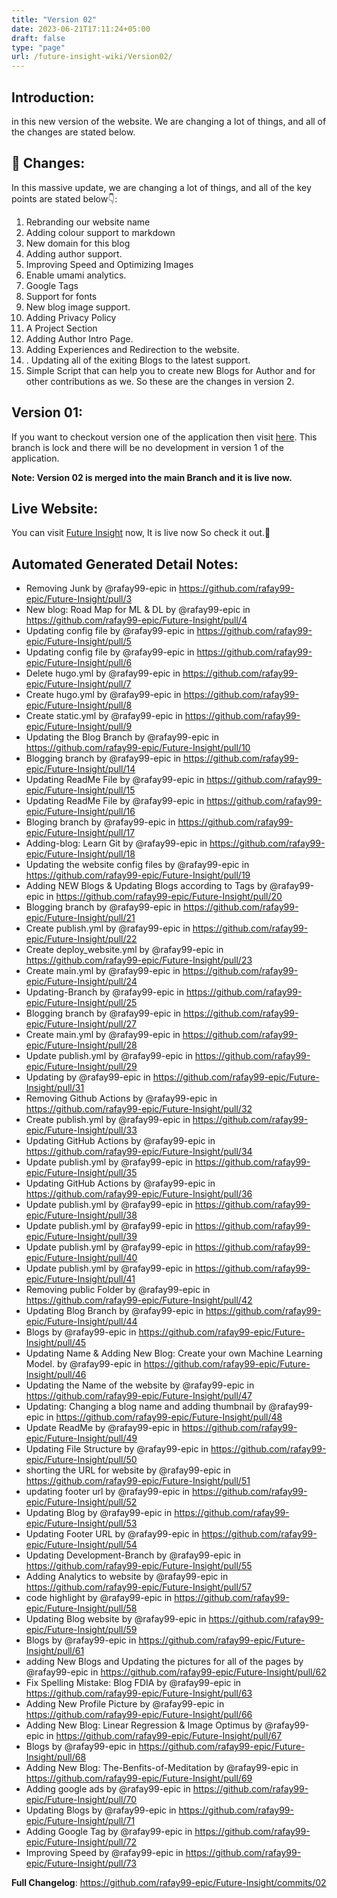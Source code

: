```yaml
---
title: "Version 02"
date: 2023-06-21T17:11:24+05:00
draft: false
type: "page"
url: /future-insight-wiki/Version02/
---
```


## Introduction:
in this new version of the website. We are changing a lot of things, and all of the changes are stated below.  

##  📔 Changes:
In this massive update, we are changing a lot of things, and all of the key points are stated below👇:
1. Rebranding our website name
2. Adding colour support to markdown
3. New domain for this blog
4. Adding author support.
5. Improving Speed and Optimizing Images
6. Enable umami analytics.
7. Google Tags
8. Support for fonts
9. New blog image support.
10. Adding Privacy Policy
11. A Project Section
13. Adding Author Intro Page.
14. Adding Experiences and Redirection to the website.
15. . Updating all of the exiting Blogs to the latest support.
16.  Simple Script that can help you to create new Blogs for Author and for other contributions as  we.
So these are the changes in version 2. 

## Version 01:
If you want to checkout version one of the application then visit [here](https://github.com/rafay99-epic/Future-Insight/tree/Version-01). This branch is lock and there will be no development in version 1 of the application.

**Note: Version 02 is merged into the main Branch and it is live now.**

## Live Website:
You can visit [Future Insight](https;//future-insight.blog) now, It is live now So check it out.🥳

## Automated Generated  Detail Notes:
* Removing Junk by @rafay99-epic in https://github.com/rafay99-epic/Future-Insight/pull/3
* New blog: Road Map for ML & DL by @rafay99-epic in https://github.com/rafay99-epic/Future-Insight/pull/4
* Updating config file by @rafay99-epic in https://github.com/rafay99-epic/Future-Insight/pull/5
* Updating config file by @rafay99-epic in https://github.com/rafay99-epic/Future-Insight/pull/6
* Delete hugo.yml by @rafay99-epic in https://github.com/rafay99-epic/Future-Insight/pull/7
* Create hugo.yml by @rafay99-epic in https://github.com/rafay99-epic/Future-Insight/pull/8
* Create static.yml by @rafay99-epic in https://github.com/rafay99-epic/Future-Insight/pull/9
* Updating the Blog Branch by @rafay99-epic in https://github.com/rafay99-epic/Future-Insight/pull/10
* Blogging branch by @rafay99-epic in https://github.com/rafay99-epic/Future-Insight/pull/14
* Updating ReadMe File by @rafay99-epic in https://github.com/rafay99-epic/Future-Insight/pull/15
* Updating ReadMe File by @rafay99-epic in https://github.com/rafay99-epic/Future-Insight/pull/16
* Bloging branch by @rafay99-epic in https://github.com/rafay99-epic/Future-Insight/pull/17
* Adding-blog: Learn Git by @rafay99-epic in https://github.com/rafay99-epic/Future-Insight/pull/18
* Updating the website config files by @rafay99-epic in https://github.com/rafay99-epic/Future-Insight/pull/19
* Adding NEW Blogs & Updating Blogs according to Tags by @rafay99-epic in https://github.com/rafay99-epic/Future-Insight/pull/20
* Blogging branch by @rafay99-epic in https://github.com/rafay99-epic/Future-Insight/pull/21
* Create publish.yml by @rafay99-epic in https://github.com/rafay99-epic/Future-Insight/pull/22
* Create deploy_website.yml by @rafay99-epic in https://github.com/rafay99-epic/Future-Insight/pull/23
* Create main.yml by @rafay99-epic in https://github.com/rafay99-epic/Future-Insight/pull/24
* Updating-Branch by @rafay99-epic in https://github.com/rafay99-epic/Future-Insight/pull/25
* Blogging branch by @rafay99-epic in https://github.com/rafay99-epic/Future-Insight/pull/27
* Create main.yml by @rafay99-epic in https://github.com/rafay99-epic/Future-Insight/pull/28
* Update publish.yml by @rafay99-epic in https://github.com/rafay99-epic/Future-Insight/pull/29
* Updating by @rafay99-epic in https://github.com/rafay99-epic/Future-Insight/pull/31
* Removing Github Actions by @rafay99-epic in https://github.com/rafay99-epic/Future-Insight/pull/32
* Create publish.yml by @rafay99-epic in https://github.com/rafay99-epic/Future-Insight/pull/33
* Updating GitHub Actions by @rafay99-epic in https://github.com/rafay99-epic/Future-Insight/pull/34
* Update publish.yml by @rafay99-epic in https://github.com/rafay99-epic/Future-Insight/pull/35
* Updating GitHub Actions by @rafay99-epic in https://github.com/rafay99-epic/Future-Insight/pull/36
* Update publish.yml by @rafay99-epic in https://github.com/rafay99-epic/Future-Insight/pull/38
* Update publish.yml by @rafay99-epic in https://github.com/rafay99-epic/Future-Insight/pull/39
* Update publish.yml by @rafay99-epic in https://github.com/rafay99-epic/Future-Insight/pull/40
* Update publish.yml by @rafay99-epic in https://github.com/rafay99-epic/Future-Insight/pull/41
* Removing public Folder by @rafay99-epic in https://github.com/rafay99-epic/Future-Insight/pull/42
* Updating Blog Branch by @rafay99-epic in https://github.com/rafay99-epic/Future-Insight/pull/44
* Blogs by @rafay99-epic in https://github.com/rafay99-epic/Future-Insight/pull/45
* Updating Name & Adding New Blog: Create your own Machine Learning Model. by @rafay99-epic in https://github.com/rafay99-epic/Future-Insight/pull/46
* Updating the Name of the website by @rafay99-epic in https://github.com/rafay99-epic/Future-Insight/pull/47
* Updating: Changing a blog name and adding thumbnail by @rafay99-epic in https://github.com/rafay99-epic/Future-Insight/pull/48
* Update ReadMe by @rafay99-epic in https://github.com/rafay99-epic/Future-Insight/pull/49
* Updating File Structure by @rafay99-epic in https://github.com/rafay99-epic/Future-Insight/pull/50
* shorting the URL for website by @rafay99-epic in https://github.com/rafay99-epic/Future-Insight/pull/51
* updating footer url by @rafay99-epic in https://github.com/rafay99-epic/Future-Insight/pull/52
* Updating Blog  by @rafay99-epic in https://github.com/rafay99-epic/Future-Insight/pull/53
* Updating Footer URL by @rafay99-epic in https://github.com/rafay99-epic/Future-Insight/pull/54
* Updating Development-Branch by @rafay99-epic in https://github.com/rafay99-epic/Future-Insight/pull/55
* Adding Analytics to website   by @rafay99-epic in https://github.com/rafay99-epic/Future-Insight/pull/57
* code highlight by @rafay99-epic in https://github.com/rafay99-epic/Future-Insight/pull/58
* Updating Blog website by @rafay99-epic in https://github.com/rafay99-epic/Future-Insight/pull/59
* Blogs by @rafay99-epic in https://github.com/rafay99-epic/Future-Insight/pull/61
* adding New Blogs and Updating the pictures for all of the pages by @rafay99-epic in https://github.com/rafay99-epic/Future-Insight/pull/62
* Fix Spelling Mistake: Blog FDIA by @rafay99-epic in https://github.com/rafay99-epic/Future-Insight/pull/63
* Adding New Profile Picture by @rafay99-epic in https://github.com/rafay99-epic/Future-Insight/pull/66
* Adding New Blog: Linear Regression & Image Optimus by @rafay99-epic in https://github.com/rafay99-epic/Future-Insight/pull/67
* Blogs by @rafay99-epic in https://github.com/rafay99-epic/Future-Insight/pull/68
* Adding New Blog: The-Benfits-of-Meditation by @rafay99-epic in https://github.com/rafay99-epic/Future-Insight/pull/69
* Adding google ads by @rafay99-epic in https://github.com/rafay99-epic/Future-Insight/pull/70
* Updating Blogs  by @rafay99-epic in https://github.com/rafay99-epic/Future-Insight/pull/71
* Adding Google Tag by @rafay99-epic in https://github.com/rafay99-epic/Future-Insight/pull/72
* Improving Speed by @rafay99-epic in https://github.com/rafay99-epic/Future-Insight/pull/73


**Full Changelog**: https://github.com/rafay99-epic/Future-Insight/commits/02